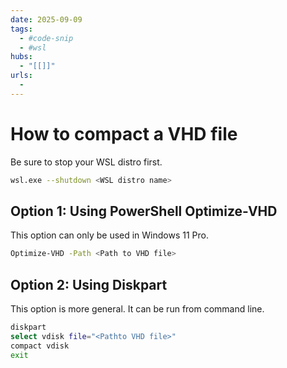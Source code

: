 ```yaml
---
date: 2025-09-09
tags:
  - #code-snip
  - #wsl
hubs:
  - "[[]]"
urls:
  -
---
```


# How to compact a VHD file

Be sure to stop your WSL distro first.
```sh
wsl.exe --shutdown <WSL distro name>
```

## Option 1: Using PowerShell Optimize-VHD
This option can only be used in Windows 11 Pro.

```sh
Optimize-VHD -Path <Path to VHD file>
```


## Option 2: Using Diskpart
This option is more general. It can be run from command line.

```sh
diskpart
select vdisk file="<Pathto VHD file>"
compact vdisk
exit
```

